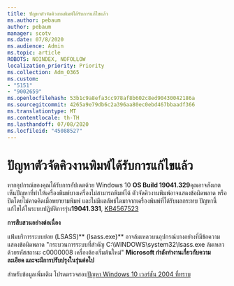 ```yaml
---
title: ปัญหาตัวจัดคิวงานพิมพ์ได้รับการแก้ไขแล้ว
ms.author: pebaum
author: pebaum
manager: scotv
ms.date: 07/8/2020
ms.audience: Admin
ms.topic: article
ROBOTS: NOINDEX, NOFOLLOW
localization_priority: Priority
ms.collection: Adm_O365
ms.custom:
- "5151"
- "9002659"
ms.openlocfilehash: 53b1c9a8efa3cc978af8b602c8ed90430042186a
ms.sourcegitcommit: 4265a9e79db6c2a396aa80ec0ebd467bbaadf366
ms.translationtype: MT
ms.contentlocale: th-TH
ms.lasthandoff: 07/08/2020
ms.locfileid: "45088527"
---
```

# <a name="print-spooler-issue-is-resolved"></a>ปัญหาตัวจัดคิวงานพิมพ์ได้รับการแก้ไขแล้ว

หากอุปกรณ์ของคุณได้รับการอัปเดตด้วย Windows 10 **OS Build 19041.329**คุณอาจสังเกตเห็นปัญหาที่ทําให้เครื่องพิมพ์บางเครื่องไม่สามารถพิมพ์ได้ ตัวจัดคิวงานพิมพ์อาจแสดงข้อผิดพลาด หรือปิดโดยไม่คาดคิดเมื่อพยายามพิมพ์ และไม่มีผลลัพธ์ใดมาจากเครื่องพิมพ์ที่ได้รับผลกระทบ ปัญหานี้แก้ไขได้ในระบบปฏิบัติการรุ่น**19041.331**, [KB4567523](https://support.microsoft.com/help/4567523/windows-10-update-kb4567523)  

**การสืบสวนอย่างต่อเนื่อง**

แฟ้มบริการระบบย่อย (LSASS)** (Isass.exe)** อาจล้มเหลวบนอุปกรณ์บางอย่างที่มีข้อความแสดงข้อผิดพลาด "กระบวนการระบบที่สําคัญ C:\WINDOWS\system32\Isass.exe ล้มเหลวด้วยรหัสสถานะ c0000008 เครื่องต้องเริ่มต้นใหม่"  **Microsoft กําลังทํางานเกี่ยวกับความละเอียด และจะมีการปรับปรุงในรุ่นต่อไป**

สําหรับข้อมูลเพิ่มเติม โปรดตรวจสอบ[ปัญหา Windows 10 เวอร์ชัน 2004 ที่ทราบ](https://docs.microsoft.com/windows/release-information/status-windows-10-2004#442msgdesc)